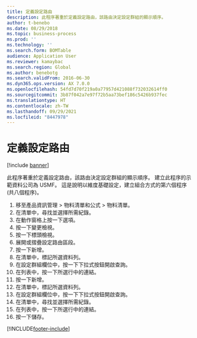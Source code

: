 ```yaml
---
title: 定義設定路由
description: 此程序著重於定義設定路由，該路由決定設定群組的顯示順序。
author: t-benebo
ms.date: 08/29/2018
ms.topic: business-process
ms.prod: ''
ms.technology: ''
ms.search.form: BOMTable
audience: Application User
ms.reviewer: kamaybac
ms.search.region: Global
ms.author: benebotg
ms.search.validFrom: 2016-06-30
ms.dyn365.ops.version: AX 7.0.0
ms.openlocfilehash: 54fd7d70f219a0a77957d421088f732032614ff0
ms.sourcegitcommit: 3b87f042a7e97f72b5aa73bef186c5426b937fec
ms.translationtype: HT
ms.contentlocale: zh-TW
ms.lasthandoff: 09/29/2021
ms.locfileid: "8447978"
---
```

# <a name="define-configuration-route"></a>定義設定路由

[!include [banner](../../includes/banner.md)]

此程序著重於定義設定路由，該路由決定設定群組的顯示順序。 建立此程序的示範資料公司為 USMF。 這是說明以維度基礎設定，建立組合方式的第六個程序 (共八個程序)。

1. 移至產品資訊管理 > 物料清單和公式 > 物料清單。
2. 在清單中，尋找並選擇所需紀錄。
3. 在動作窗格上按一下選項。
4. 按一下變更檢視。
5. 按一下標頭檢視。
6. 展開或摺疊設定路由區段。
7. 按一下新增。
8. 在清單中，標記所選資料列。
9. 在設定群組欄位中，按一下下拉式按鈕開啟查詢。
10. 在列表中，按一下所選行中的連結。
11. 按一下新增。
12. 在清單中，標記所選資料列。
13. 在設定群組欄位中，按一下下拉式按鈕開啟查詢。
14. 在清單中，尋找並選擇所需紀錄。
15. 在列表中，按一下所選行中的連結。
16. 按一下儲存。



[!INCLUDE[footer-include](../../../includes/footer-banner.md)]